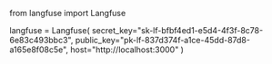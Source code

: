 from langfuse import Langfuse

langfuse = Langfuse(
  secret_key="sk-lf-bfbf4ed1-e5d4-4f3f-8c78-6e83c493bbc3",
  public_key="pk-lf-837d374f-a1ce-45dd-87d8-a165e8f08c5e",
  host="http://localhost:3000"
)